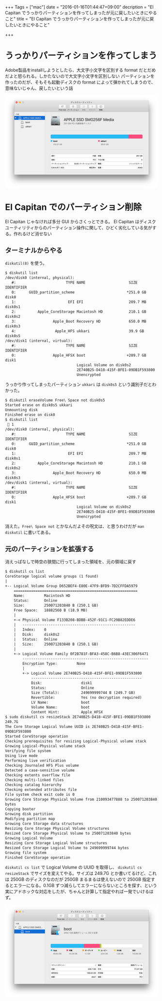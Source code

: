 +++
Tags = ["mac"]
date = "2016-01-16T01:44:47+09:00"
decription = "El Capitan でうっかりパーティションを作ってしまったが元に戻したいときにやること"
title = "El Capitan でうっかりパーティションを作ってしまったが元に戻したいときにやること"

+++

# うっかりパーティションを作ってしまう

Adobe製品をinstallしようとしたら、大文字小文字を区別する format だとだめだよと怒られる。しかたないので大文字小文字を区別しない パーティションを作ったのだが、そもそも起動ディスクの format によって弾かれてしまうので、意味ないじゃん、戻したいという話

<img src="/images/2016/01/2016-01-16-2.03.08.jpg">

# El Capitan でのパーティション削除

El Capitan じゃなければ多分 GUI からさくっとできる。 El Capitan はディスクユーティリティからのパーティション操作に関して、ひどく劣化している気がする。作れるけど消せない

## ターミナルからやる

`diskutil(8)` を使う。

```shell-session
$ diskutil list
/dev/disk0 (internal, physical):
   #:                       TYPE NAME                    SIZE       IDENTIFIER
   0:      GUID_partition_scheme                        *251.0 GB   disk0
   1:                        EFI EFI                     209.7 MB   disk0s1
   2:          Apple_CoreStorage Macintosh HD            210.1 GB   disk0s2
   3:                 Apple_Boot Recovery HD             650.0 MB   disk0s3
   4:                  Apple_HFS ukkari                  39.9 GB    disk0s5
/dev/disk1 (internal, virtual):
   #:                       TYPE NAME                    SIZE       IDENTIFIER
   0:                 Apple_HFSX boot                   +209.7 GB   disk1
                                 Logical Volume on disk0s2
                                 2E740B25-D418-415F-BFE1-09DB1F593800
                                 Unencrypted
```

うっかり作ってしまったパーティション `ukkari` は `disk0s5` という識別子だとわかった。

```shell-session
$ diskutil eraseVolume Free\ Space not disk0s5
Started erase on disk0s5 ukkari
Unmounting disk
Finished erase on disk0
$ diskutil list                                                                                                                              1
/dev/disk0 (internal, physical):
   #:                       TYPE NAME                    SIZE       IDENTIFIER
   0:      GUID_partition_scheme                        *251.0 GB   disk0
   1:                        EFI EFI                     209.7 MB   disk0s1
   2:          Apple_CoreStorage Macintosh HD            210.1 GB   disk0s2
   3:                 Apple_Boot Recovery HD             650.0 MB   disk0s3
/dev/disk1 (internal, virtual):
   #:                       TYPE NAME                    SIZE       IDENTIFIER
   0:                 Apple_HFSX boot                   +209.7 GB   disk1
                                 Logical Volume on disk0s2
                                 2E740B25-D418-415F-BFE1-09DB1F593800
                                 Unencrypted
```

消えた。`Free\ Space not` とかなんだよその呪文は、と思うわけだが `man diskutil` に書いてある。

## 元のパーティションを拡張する

消えっぱなしで時空の狭間に行ってしまった領域を、元の領域に戻す

```shell-session
$ diskutil cs list
CoreStorage logical volume groups (1 found)
|
+-- Logical Volume Group D652BEF4-E80E-47F9-BFD9-7D2CFFDA5979
    =========================================================
    Name:         Macintosh HD
    Status:       Online
    Size:         250071203840 B (250.1 GB)
    Free Space:   18882560 B (18.9 MB)
    |
    +-< Physical Volume F133B208-BDBB-452F-91C1-FC29B82EDDE6
    |   ----------------------------------------------------
    |   Index:    0
    |   Disk:     disk0s2
    |   Status:   Online
    |   Size:     250071203840 B (250.1 GB)
    |
    +-> Logical Volume Family 0F2B781F-BFA3-458C-B6B8-43EC306F6471
        ----------------------------------------------------------
        Encryption Type:         None
        |
        +-> Logical Volume 2E740B25-D418-415F-BFE1-09DB1F593800
            ---------------------------------------------------
            Disk:                  disk1
            Status:                Online
            Size (Total):          249699999744 B (249.7 GB)
            Revertible:            Yes (no decryption required)
            LV Name:               boot
            Volume Name:           boot
            Content Hint:          Apple_HFSX
$ sudo diskutil cs resizeStack 2E740B25-D418-415F-BFE1-09DB1F593800 249.7G
The Core Storage Logical Volume UUID is 2E740B25-D418-415F-BFE1-09DB1F593800
Started CoreStorage operation
Checking prerequisites for resizing Logical-Physical volume stack
Growing Logical-Physical volume stack
Verifying file system
Using live mode
Performing live verification
Checking Journaled HFS Plus volume
Detected a case-sensitive volume
Checking extents overflow file
Checking multi-linked files
Checking catalog hierarchy
Checking extended attributes file
File system check exit code is 0
Growing Core Storage Physical Volume from 210093477888 to 250071203840 bytes
Copying booter
Growing disk partition
Modifying partition map
Growing Core Storage data structures
Resizing Core Storage Physical Volume structures
Resized Core Storage Physical Volume to 250071203840 bytes
Growing Logical Volume
Resizing Core Storage Logical Volume structures
Resized Core Storage Logical Volume to 249699999744 bytes
Growing file system
Finished CoreStorage operation
```

`diskutil cs list` で Logical Volume の UUID を取得し、 `diskutil cs resizeStack` でサイズを変えてやる。サイズは 249.7G とか書いてるけど、これは 250GB のディスクなのだが 250GB まるまるは使えないので 250GB 指定するとエラーになる。0.1GB ずつ減らしてエラーにならないところを探す、という実にアドホックな対応をしたが、ちゃんと計算して指定やれば一発でいけるはず。

<img src="/images/2016/01/2016-01-16-2.26.31.jpg">
